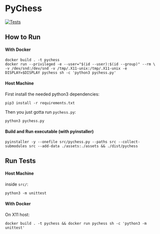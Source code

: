 # PyChess

[![Tests](https://github.com/asimos-bot/pychess/workflows/Tests/badge.svg)](https://github.com/asimos-bot/pychess/actions/workflows/main.yml)

## How to Run

#### With Docker

```
docker build . -t pychess
docker run --privileged -e --user="$(id --user):$(id --group)" --rm \
-v /dev/snd:/dev/snd -v /tmp/.X11-unix:/tmp/.X11-unix -e DISPLAY=$DISPLAY pychess sh -c 'python3 pychess.py'
```

#### Host Machine

First install the needed python3 dependencies:

```
pip3 install -r requirements.txt
```

Then you just gotta run `pychess.py`:

```
python3 pychess.py
```

#### Build and Run executable (with pyinstaller)

```
pyinstaller -y --onefile src/pychess.py --paths src --collect-submodules src --add-data ./assets:./assets && ./dist/pychess
```

## Run Tests

#### Host Machine

inside `src/`:

```
python3 -m unittest
```

#### With Docker

On X11 host:

```
docker build . -t pychess && docker run pychess sh -c 'python3 -m unittest'
```
